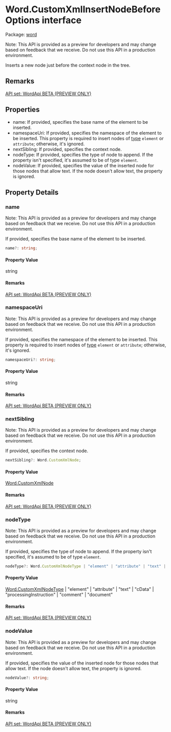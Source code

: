 # Word.CustomXmlInsertNodeBeforeOptions interface

Package: [word](/en-us/javascript/api/word)

Note: This API is provided as a preview for developers and may change based on feedback that we receive. Do not use this API in a production environment.

Inserts a new node just before the context node in the tree.

## Remarks

[API set: WordApi BETA (PREVIEW ONLY)](/en-us/javascript/api/requirement-sets/word/word-api-requirement-sets)

## Properties

- name: If provided, specifies the base name of the element to be inserted.
- namespaceUri: If provided, specifies the namespace of the element to be inserted. This property is required to insert nodes of [type](/en-us/javascript/api/word/word.customxmlnodetype) `element` or `attribute`; otherwise, it's ignored.
- nextSibling: If provided, specifies the context node.
- nodeType: If provided, specifies the type of node to append. If the property isn't specified, it's assumed to be of type `element`.
- nodeValue: If provided, specifies the value of the inserted node for those nodes that allow text. If the node doesn't allow text, the property is ignored.

## Property Details

### name

Note: This API is provided as a preview for developers and may change based on feedback that we receive. Do not use this API in a production environment.

If provided, specifies the base name of the element to be inserted.

```typescript
name?: string;
```

#### Property Value
string

#### Remarks
[API set: WordApi BETA (PREVIEW ONLY)](/en-us/javascript/api/requirement-sets/word/word-api-requirement-sets)

### namespaceUri

Note: This API is provided as a preview for developers and may change based on feedback that we receive. Do not use this API in a production environment.

If provided, specifies the namespace of the element to be inserted. This property is required to insert nodes of [type](/en-us/javascript/api/word/word.customxmlnodetype) `element` or `attribute`; otherwise, it's ignored.

```typescript
namespaceUri?: string;
```

#### Property Value
string

#### Remarks
[API set: WordApi BETA (PREVIEW ONLY)](/en-us/javascript/api/requirement-sets/word/word-api-requirement-sets)

### nextSibling

Note: This API is provided as a preview for developers and may change based on feedback that we receive. Do not use this API in a production environment.

If provided, specifies the context node.

```typescript
nextSibling?: Word.CustomXmlNode;
```

#### Property Value
[Word.CustomXmlNode](/en-us/javascript/api/word/word.customxmlnode)

#### Remarks
[API set: WordApi BETA (PREVIEW ONLY)](/en-us/javascript/api/requirement-sets/word/word-api-requirement-sets)

### nodeType

Note: This API is provided as a preview for developers and may change based on feedback that we receive. Do not use this API in a production environment.

If provided, specifies the type of node to append. If the property isn't specified, it's assumed to be of type `element`.

```typescript
nodeType?: Word.CustomXmlNodeType | "element" | "attribute" | "text" | "cData" | "processingInstruction" | "comment" | "document";
```

#### Property Value
[Word.CustomXmlNodeType](/en-us/javascript/api/word/word.customxmlnodetype) | "element" | "attribute" | "text" | "cData" | "processingInstruction" | "comment" | "document"

#### Remarks
[API set: WordApi BETA (PREVIEW ONLY)](/en-us/javascript/api/requirement-sets/word/word-api-requirement-sets)

### nodeValue

Note: This API is provided as a preview for developers and may change based on feedback that we receive. Do not use this API in a production environment.

If provided, specifies the value of the inserted node for those nodes that allow text. If the node doesn't allow text, the property is ignored.

```typescript
nodeValue?: string;
```

#### Property Value
string

#### Remarks
[API set: WordApi BETA (PREVIEW ONLY)](/en-us/javascript/api/requirement-sets/word/word-api-requirement-sets)